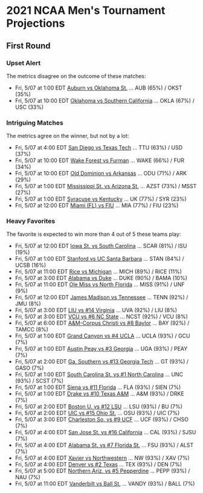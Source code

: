 # 2021 NCAA Men's Tournament Projections

## First Round

### Upset Alert

The metrics disagree on the outcome of these matches:

- Fri, 5/07 at  1:00 EDT	[Auburn vs Oklahoma St.](./matches/R1_51-52_AUB_vs_OKST.md) ... AUB (65%) / OKST (35%)
- Fri, 5/07 at 10:00 EDT	[Oklahoma vs Southern California](./matches/R1_43-44_OKLA_vs_USC.md) ... OKLA (67%) / USC (33%)

### Intriguing Matches

The metrics agree on the winner, but not by a lot:

- Fri, 5/07 at  4:00 EDT	[San Diego vs Texas Tech](./matches/R1_29-30_USD_vs_TTU.md) ... TTU (63%) / USD (37%)
- Fri, 5/07 at 10:00 EDT	[Wake Forest vs Furman](./matches/R1_35-36_WAKE_vs_FUR.md) ... WAKE (66%) / FUR (34%)
- Fri, 5/07 at 10:00 EDT	[Old Dominion vs Arkansas](./matches/R1_3-4_ODU_vs_ARK.md) ... ODU (71%) / ARK (29%)
- Fri, 5/07 at  1:00 EDT	[Mississippi St. vs Arizona St.](./matches/R1_61-62_MSST_vs_AZST.md) ... AZST (73%) / MSST (27%)
- Fri, 5/07 at  1:00 EDT	[Syracuse vs Kentucky](./matches/R1_5-6_SYR_vs_UK.md) ... UK (77%) / SYR (23%)
- Fri, 5/07 at 12:00 EDT	[Miami (FL) vs FIU](./matches/R1_11-12_MIA_vs_FIU.md) ... MIA (77%) / FIU (23%)

### Heavy Favorites

The favorite is expected to win more than 4 out of 5 these teams play:

- Fri, 5/07 at 12:00 EDT	[Iowa St. vs South Carolina](./matches/R1_45-46_ISU_vs_SCAR.md) ... SCAR (81%) / ISU (19%)
- Fri, 5/07 at  1:00 EDT	[Stanford vs UC Santa Barbara](./matches/R1_19-20_STAN_vs_UCSB.md) ... STAN (84%) / UCSB (16%)
- Fri, 5/07 at 11:00 EDT	[Rice vs Michigan](./matches/R1_21-22_RICE_vs_MICH.md) ... MICH (89%) / RICE (11%)
- Fri, 5/07 at  3:00 EDT	[Alabama vs Duke](./matches/R1_13-14_BAMA_vs_DUKE.md) ... DUKE (90%) / BAMA (10%)
- Fri, 5/07 at 11:00 EDT	[Ole Miss vs North Florida](./matches/R1_27-28_MISS_vs_UNF.md) ... MISS (91%) / UNF (9%)
- Fri, 5/07 at 12:00 EDT	[James Madison vs Tennessee](./matches/R1_37-38_JMU_vs_TENN.md) ... TENN (92%) / JMU (8%)
- Fri, 5/07 at  3:00 EDT	[LIU vs #14 Virginia](./matches/R1_39-40_LIU_vs_UVA.md) ... UVA (92%) / LIU (8%)
- Fri, 5/07 at  3:00 EDT	[VCU vs #6 NC State](./matches/R1_47-48_VCU_vs_NCST.md) ... NCST (92%) / VCU (8%)
- Fri, 5/07 at  6:00 EDT	[A&M-Corpus Christi vs #8 Baylor](./matches/R1_15-16_TAMCC_vs_BAY.md) ... BAY (92%) / TAMCC (8%)
- Fri, 5/07 at  1:00 EDT	[Grand Canyon vs #4 UCLA](./matches/R1_31-32_GCU_vs_UCLA.md) ... UCLA (93%) / GCU (7%)
- Fri, 5/07 at  1:00 EDT	[Austin Peay vs #3 Georgia](./matches/R1_33-34_PEAY_vs_UGA.md) ... UGA (93%) / PEAY (7%)
- Fri, 5/07 at  2:00 EDT	[Ga. Southern vs #13 Georgia Tech](./matches/R1_25-26_GASO_vs_GT.md) ... GT (93%) / GASO (7%)
- Fri, 5/07 at  1:00 EDT	[South Carolina St. vs #1 North Carolina](./matches/R1_1-2_SCST_vs_UNC.md) ... UNC (93%) / SCST (7%)
- Fri, 5/07 at  1:00 EDT	[Siena vs #11 Florida](./matches/R1_41-42_SIEN_vs_FLA.md) ... FLA (93%) / SIEN (7%)
- Fri, 5/07 at  1:00 EDT	[Drake vs #10 Texas A&M](./matches/R1_55-56_DRKE_vs_AM.md) ... A&M (93%) / DRKE (7%)
- Fri, 5/07 at  2:00 EDT	[Boston U. vs #12 LSU](./matches/R1_23-24_BU_vs_LSU.md) ... LSU (93%) / BU (7%)
- Fri, 5/07 at  2:00 EDT	[UIC vs #15 Ohio St.](./matches/R1_57-58_UIC_vs_OSU.md) ... OSU (93%) / UIC (7%)
- Fri, 5/07 at  3:00 EDT	[Charleston So. vs #9 UCF](./matches/R1_9-10_CHSO_vs_UCF.md) ... UCF (93%) / CHSO (7%)
- Fri, 5/07 at  4:00 EDT	[San Jose St. vs #16 California](./matches/R1_7-8_SJSU_vs_CAL.md) ... CAL (93%) / SJSU (7%)
- Fri, 5/07 at  4:00 EDT	[Alabama St. vs #7 Florida St.](./matches/R1_49-50_ALST_vs_FSU.md) ... FSU (93%) / ALST (7%)
- Fri, 5/07 at  4:00 EDT	[Xavier vs Northwestern](./matches/R1_53-54_XAV_vs_NW.md) ... NW (93%) / XAV (7%)
- Fri, 5/07 at  4:00 EDT	[Denver vs #2 Texas](./matches/R1_63-64_DEN_vs_TEX.md) ... TEX (93%) / DEN (7%)
- Fri, 5/07 at  5:00 EDT	[Northern Ariz. vs #5 Pepperdine](./matches/R1_17-18_NAU_vs_PEPP.md) ... PEPP (93%) / NAU (7%)
- Fri, 5/07 at 11:00 EDT	[Vanderbilt vs Ball St.](./matches/R1_59-60_VANDY_vs_BALL.md) ... VANDY (93%) / BALL (7%)